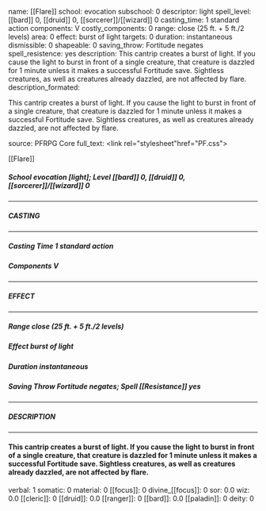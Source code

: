 name: [[Flare]]
school: evocation
subschool: 0
descriptor: light
spell_level: [[bard]] 0, [[druid]] 0, [[sorcerer]]/[[wizard]] 0
casting_time: 1 standard action
components: V
costly_components: 0
range: close (25 ft. + 5 ft./2 levels)
area: 0
effect: burst of light
targets: 0
duration: instantaneous
dismissible: 0
shapeable: 0
saving_throw: Fortitude negates
spell_resistence: yes
description: This cantrip creates a burst of light. If you cause the light to burst in front of a single creature, that creature is dazzled for 1 minute unless it makes a successful Fortitude save. Sightless creatures, as well as creatures already dazzled, are not affected by flare.
description_formated: <p>This cantrip creates a burst of light. If you cause the light to burst in front of a single creature, that creature is dazzled for 1 minute unless it makes a successful Fortitude save. Sightless creatures, as well as creatures already dazzled, are not affected by flare.</p>
source: PFRPG Core
full_text: <link rel="stylesheet"href="PF.css"><div class="heading"><p class="alignleft">[[Flare]]</p><div style="clear: both;"></div></div><div><h5><b>School </b>evocation [light]; <b>Level </b>[[bard]] 0, [[druid]] 0, [[sorcerer]]/[[wizard]] 0</h5></div><hr/><div><h5><b>CASTING</b></h5></div><hr/><div><h5><b>Casting Time </b>1 standard action</h5><h5><b>Components </b>V</h5></div><hr/><div><h5><b>EFFECT</b></h5></div><hr/><div><h5><b>Range </b>close (25 ft. + 5 ft./2 levels)</h5><h5><b>Effect </b>burst of light</h5><h5><b>Duration </b>instantaneous</h5><h5><b>Saving Throw </b>Fortitude negates; <b>Spell [[Resistance]] </b>yes</h5></div><hr/><div><h5><b>DESCRIPTION</b></h5></div><hr/><div><h4><p>This cantrip creates a burst of light. If you cause the light to burst in front of a single creature, that creature is dazzled for 1 minute unless it makes a successful Fortitude save. Sightless creatures, as well as creatures already dazzled, are not affected by flare.</p></h4></div>
verbal: 1
somatic: 0
material: 0
[[focus]]: 0
divine_[[focus]]: 0
sor: 0.0
wiz: 0.0
[[cleric]]: 0
[[druid]]: 0.0
[[ranger]]: 0
[[bard]]: 0.0
[[paladin]]: 0
deity: 0
